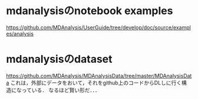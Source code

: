 
# mdanalysisのnotebook examples
https://github.com/MDAnalysis/UserGuide/tree/develop/doc/source/examples/analysis

# mdanalysisのdataset
https://github.com/MDAnalysis/MDAnalysisData/tree/master/MDAnalysisData
これは，外部にデータをおいて，それをgithub上のコードからDLしに行く構造になっている．
なるほど賢い形だ．．．
